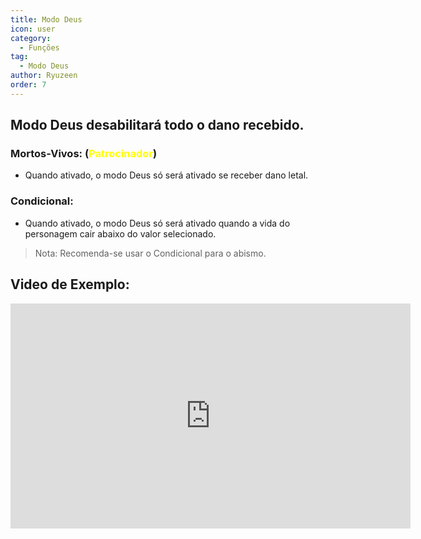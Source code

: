 ```yaml
---
title: Modo Deus
icon: user
category:
  - Funções
tag:
  - Modo Deus
author: Ryuzeen
order: 7
---
```


## Modo Deus desabilitará todo o dano recebido.
### Mortos-Vivos: (<span style='color:yellow;'>Patrocinador</span>)
- Quando ativado, o modo Deus só será ativado se receber dano letal.
### Condicional:
- Quando ativado, o modo Deus só será ativado quando a vida do personagem cair abaixo do valor selecionado.
> Nota: Recomenda-se usar o Condicional para o abismo.

## Video de Exemplo:

<div class="iframe-container"><iframe width="640" height="360" src="https://www.youtube.com/embed/42utUUYNHRE?list=PL5eI1Tb64p56g27qfYk7VuFTz4FK6YrKa" title="Korepi - God Mode" frameborder="0" allow="accelerometer; autoplay; clipboard-write; encrypted-media; gyroscope; picture-in-picture; web-share" allowfullscreen></iframe></div>

